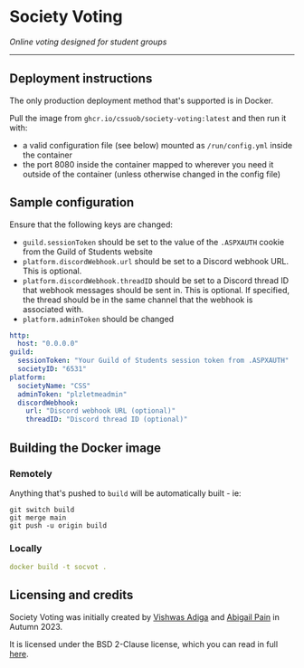 # Society Voting

*Online voting designed for student groups*

---

## Deployment instructions

The only production deployment method that's supported is in Docker.

Pull the image from `ghcr.io/cssuob/society-voting:latest` and then run it with:
 - a valid configuration file (see below) mounted as `/run/config.yml` inside the container
 - the port 8080 inside the container mapped to wherever you need it outside of the container (unless otherwise changed in the config file)

## Sample configuration

Ensure that the following keys are changed:
 - `guild.sessionToken` should be set to the value of the `.ASPXAUTH` cookie from the Guild of Students website
 - `platform.discordWebhook.url` should be set to a Discord webhook URL. This is optional.
 - `platform.discordWebhook.threadID` should be set to a Discord thread ID that webhook messages should be sent in. This is optional. If specified, the thread should be in the same channel that the webhook is associated with.
 - `platform.adminToken` should be changed

```yaml
http:
  host: "0.0.0.0"
guild:
  sessionToken: "Your Guild of Students session token from .ASPXAUTH"
  societyID: "6531"
platform:
  societyName: "CSS"
  adminToken: "plzletmeadmin"
  discordWebhook:
    url: "Discord webhook URL (optional)"
    threadID: "Discord thread ID (optional)"
```
## Building the Docker image

### Remotely

Anything that's pushed to `build` will be automatically built - ie:

```
git switch build
git merge main
git push -u origin build
```

### Locally

```yaml
docker build -t socvot .
```

## Licensing and credits

Society Voting was initially created by [Vishwas Adiga](https://github.com/Vishwas-Adiga) and [Abigail Pain](https://github.com/codemicro) in Autumn 2023.

It is licensed under the BSD 2-Clause license, which you can read in full [here](https://github.com/CSSUoB/society-voting/blob/main/LICENSE).
